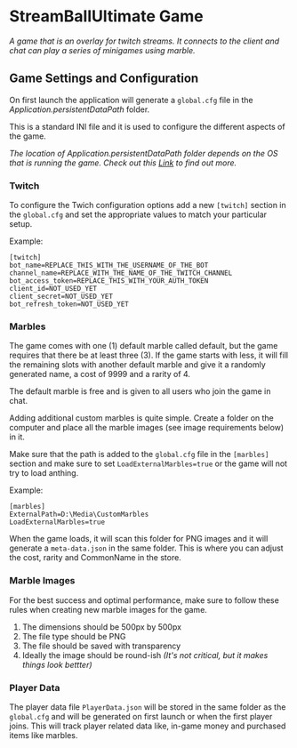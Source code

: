 # StreamBallUltimate Game

_A game that is an overlay for twitch streams. It connects to the client and chat can play a series of minigames using marble._

## Game Settings and Configuration

On first launch the application will generate a `global.cfg` file in the _Application.persistentDataPath_ folder.

This is a standard INI file and it is used to configure the different aspects of the game.

_The location of Application.persistentDataPath folder depends on the OS that is running the game. Check out this [Link](https://docs.unity3d.com/ScriptReference/Application-persistentDataPath.html) to find out more._

### Twitch

To configure the Twich configuration options add a new `[twitch]` section in the `global.cfg` and set the appropriate values to match your particular setup.

Example:

```(ini)
[twitch]
bot_name=REPLACE_THIS_WITH_THE_USERNAME_OF_THE_BOT
channel_name=REPLACE_WITH_THE_NAME_OF_THE_TWITCH_CHANNEL
bot_access_token=REPLACE_THIS_WITH_YOUR_AUTH_TOKEN
client_id=NOT_USED_YET
client_secret=NOT_USED_YET
bot_refresh_token=NOT_USED_YET
```

### Marbles

The game comes with one (1) default marble called default, but the game requires that there be at least three (3). If the game starts with less, it will fill the remaining slots with another default marble and give it a randomly generated name, a cost of 9999 and a rarity of 4.

The default marble is free and is given to all users who join the game in chat.

Adding additional custom marbles is quite simple. Create a folder on the computer and place all the marble images (see image requirements below) in it.

Make sure that the path is added to the `global.cfg` file in the `[marbles]` section and make sure to set `LoadExternalMarbles=true` or the game will not try to load anthing.

Example:

```(ini)
[marbles]
ExternalPath=D:\Media\CustomMarbles
LoadExternalMarbles=true
```

When the game loads, it will scan this folder for PNG images and it will generate a `meta-data.json` in the same folder. This is where you can adjust the cost, rarity and CommonName in the store.

### Marble Images

For the best success and optimal performance, make sure to follow these rules when creating new marble images for the game.

1. The dimensions should be 500px by 500px
2. The file type should be PNG
3. The file should be saved with transparency
4. Ideally the image should be round-ish _(It's not critical, but it makes things look bettter)_

### Player Data

The player data file `PlayerData.json` will be stored in the same folder as the `global.cfg` and will be generated on first launch or when the first player joins. This will track player related data like, in-game money and purchased items like marbles.
